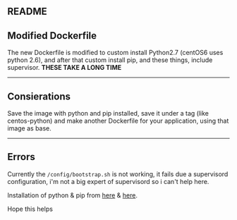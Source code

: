 README
----

Modified Dockerfile
---
The new Dockerfile is modified to custom install Python2.7 (centOS6 uses python 2.6), and after that custom install pip, and these things, include supervisor. **THESE TAKE A LONG TIME**

----
Consierations
----
Save the image with python and pip installed, save it under a tag (like centos-python) and make another Dockerfile for your application, using that image as base.

----
Errors
----
Currently the ```/config/bootstrap.sh``` is not working, it fails due a supervisord configuration, i'm not a big expert of supervisord so i can't help here.

Installation of python & pip from  [here][1] & [here][2].

Hope this helps

  [1]: https://hub.docker.com/r/tleyden5iwx/centos-6-python-2.7/
  [2]: https://danieleriksson.net/2017/02/08/how-to-install-latest-python-on-centos/
